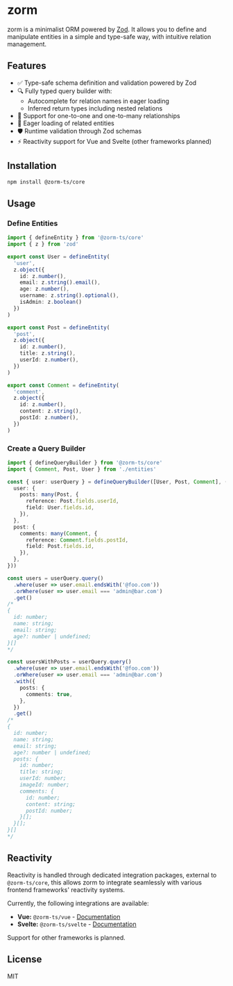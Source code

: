 # zorm

zorm is a minimalist ORM powered by [Zod](https://zod.dev/). It allows you to define and manipulate entities in a simple and type-safe way, with intuitive relation management.

## Features
- ✅ Type-safe schema definition and validation powered by Zod
- 🔍 Fully typed query builder with:
  - Autocomplete for relation names in eager loading
  - Inferred return types including nested relations
- 🤝 Support for one-to-one and one-to-many relationships
- 🚀 Eager loading of related entities
- 🛡️ Runtime validation through Zod schemas
- ⚡️ Reactivity support for Vue and Svelte (other frameworks planned)

## Installation
```sh
npm install @zorm-ts/core
```
## Usage

### Define Entities
```ts
import { defineEntity } from '@zorm-ts/core'
import { z } from 'zod'

export const User = defineEntity(
  'user',
  z.object({
    id: z.number(),
    email: z.string().email(),
    age: z.number(),
    username: z.string().optional(),
    isAdmin: z.boolean()
  })
)

export const Post = defineEntity(
  'post',
  z.object({
    id: z.number(),
    title: z.string(),
    userId: z.number(),
  })
)

export const Comment = defineEntity(
  'comment',
  z.object({
    id: z.number(),
    content: z.string(),
    postId: z.number(),
  })
)
```

### Create a Query Builder
```ts
import { defineQueryBuilder } from '@zorm-ts/core'
import { Comment, Post, User } from './entities'

const { user: userQuery } = defineQueryBuilder([User, Post, Comment], ({ many }) => ({
  user: {
    posts: many(Post, {
      reference: Post.fields.userId,
      field: User.fields.id,
    }),
  },
  post: {
    comments: many(Comment, {
      reference: Comment.fields.postId,
      field: Post.fields.id,
    }),
  },
}))

const users = userQuery.query()
  .where(user => user.email.endsWith('@foo.com'))
  .orWhere(user => user.email === 'admin@bar.com')
  .get()
/*
{
  id: number;
  name: string;
  email: string;
  age?: number | undefined;
}[]
*/

const usersWithPosts = userQuery.query()
  .where(user => user.email.endsWith('@foo.com'))
  .orWhere(user => user.email === 'admin@bar.com')
  .with({
    posts: {
      comments: true,
    },
  })
  .get()
/*
{
  id: number;
  name: string;
  email: string;
  age?: number | undefined;
  posts: {
    id: number;
    title: string;
    userId: number;
    imageId: number;
    comments: {
      id: number;
      content: string;
      postId: number;
    }[];
  }[];
}[]
*/
```

## Reactivity

Reactivity is handled through dedicated integration packages, external to `@zorm-ts/core`, this allows zorm to integrate seamlessly with various frontend frameworks' reactivity systems.

Currently, the following integrations are available:

-   **Vue:** `@zorm-ts/vue` - [Documentation](packages/vue/README.md)
-   **Svelte:** `@zorm-ts/svelte` - [Documentation](packages/svelte/README.md)

Support for other frameworks is planned.

## License
MIT
